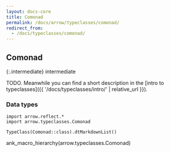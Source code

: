 ```yaml
---
layout: docs-core
title: Comonad
permalink: /docs/arrow/typeclasses/comonad/
redirect_from:
  - /docs/typeclasses/comonad/
---
```


## Comonad

{:.intermediate}
intermediate

TODO. Meanwhile you can find a short description in the [intro to typeclasses]({{ '/docs/typeclasses/intro/' | relative_url }}).

### Data types

```kotlin:ank:replace
import arrow.reflect.*
import arrow.typeclasses.Comonad

TypeClass(Comonad::class).dtMarkdownList()
```

ank_macro_hierarchy(arrow.typeclasses.Comonad)
